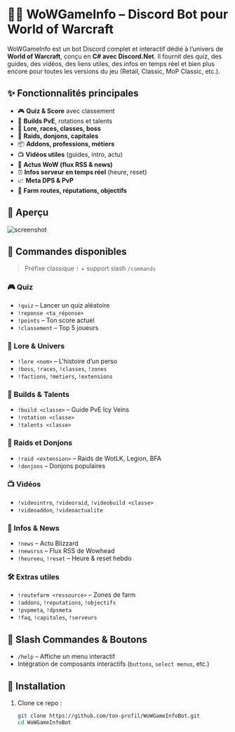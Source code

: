 # 🧙‍♂️ WoWGameInfo – Discord Bot pour World of Warcraft

WoWGameInfo est un bot Discord complet et interactif dédié à l’univers de **World of Warcraft**, conçu en **C# avec Discord.Net**. Il fournit des quiz, des guides, des vidéos, des liens utiles, des infos en temps réel et bien plus encore pour toutes les versions du jeu (Retail, Classic, MoP Classic, etc.).

## ✨ Fonctionnalités principales

- 🎮 **Quiz & Score** avec classement
- 🧠 **Builds PvE**, rotations et talents
- 📘 **Lore, races, classes, boss**
- 🏰 **Raids, donjons, capitales**
- 📦 **Addons, professions, métiers**
- 📺 **Vidéos utiles** (guides, intro, actu)
- 📰 **Actus WoW (flux RSS & news)**
- ⏰ **Infos serveur en temps réel** (heure, reset)
- 📈 **Meta DPS & PvP**
- 🌿 **Farm routes, réputations, objectifs**

## 📸 Aperçu

![screenshot](./assets/preview-wowgameinfo.png)

## 🚀 Commandes disponibles

> Préfixe classique `!` + support slash `/commands`

### 🎮 Quiz
- `!quiz` – Lancer un quiz aléatoire
- `!reponse <ta_réponse>`
- `!points` – Ton score actuel
- `!classement` – Top 5 joueurs

### 📘 Lore & Univers
- `!lore <nom>` – L'histoire d’un perso
- `!boss`, `!races`, `!classes`, `!zones`
- `!factions`, `!metiers`, `!extensions`

### 🧠 Builds & Talents
- `!build <classe>` – Guide PvE Icy Veins
- `!rotation <classe>`
- `!talents <classe>`

### 🏰 Raids et Donjons
- `!raid <extension>` – Raids de WotLK, Legion, BFA
- `!donjons` – Donjons populaires

### 📺 Vidéos
- `!videointro`, `!videoraid`, `!videobuild <classe>`
- `!videoaddon`, `!videoactualite`

### 📰 Infos & News
- `!news` – Actu Blizzard
- `!newsrss` – Flux RSS de Wowhead
- `!heureeu`, `!reset` – Heure & reset hebdo

### 🛠️ Extras utiles
- `!routefarm <ressource>` – Zones de farm
- `!addons`, `!reputations`, `!objectifs`
- `!pvpmeta`, `!dpsmeta`
- `!faq`, `!capitales`, `!serveurs`

## 🧪 Slash Commandes & Boutons
- `/help` – Affiche un menu interactif
- Intégration de composants interactifs (`buttons`, `select menus`, etc.)

## 🔧 Installation

1. Clone ce repo :
   ```bash
   git clone https://github.com/ton-profil/WoWGameInfoBot.git
   cd WoWGameInfoBot
